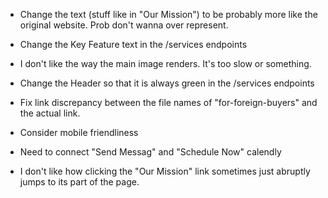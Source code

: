 - Change the text (stuff like in "Our Mission") to be probably more like the original website. Prob don't wanna over represent.
- Change the Key Feature text in the /services endpoints

- I don't like the way the main image renders.  It's too slow or something.

- Change the Header so that it is always green in the /services endpoints

- Fix link discrepancy between the file names of "for-foreign-buyers" and the actual link.

- Consider mobile friendliness

- Need to connect "Send Messag" and "Schedule Now" calendly

- I don't like how clicking the "Our Mission" link sometimes just abruptly jumps to its part of the page. 